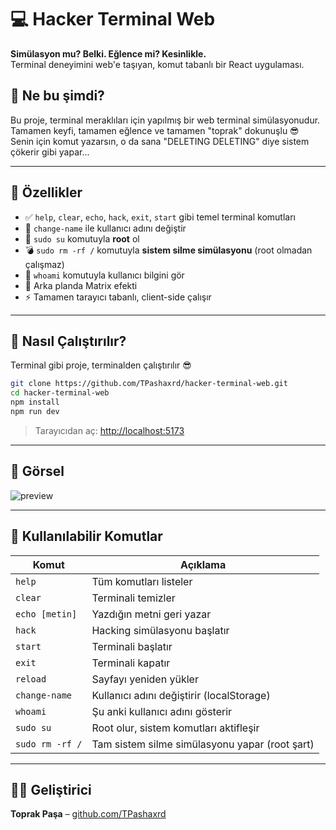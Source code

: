 # 💻 Hacker Terminal Web

**Simülasyon mu? Belki. Eğlence mi? Kesinlikle.**  
Terminal deneyimini web'e taşıyan, komut tabanlı bir React uygulaması.

## 🧠 Ne bu şimdi?

Bu proje, terminal meraklıları için yapılmış bir web terminal simülasyonudur.  
Tamamen keyfi, tamamen eğlence ve tamamen "toprak" dokunuşlu 😎  
Senin için komut yazarsın, o da sana "DELETING DELETING" diye sistem çökerir gibi yapar...

---

## 🧪 Özellikler

- ✅ `help`, `clear`, `echo`, `hack`, `exit`, `start` gibi temel terminal komutları
- 👤 `change-name` ile kullanıcı adını değiştir
- 🔐 `sudo su` komutuyla **root** ol
- 💣 `sudo rm -rf /` komutuyla **sistem silme simülasyonu** (root olmadan çalışmaz)
- 🤖 `whoami` komutuyla kullanıcı bilgini gör
- 🎥 Arka planda Matrix efekti
- ⚡ Tamamen tarayıcı tabanlı, client-side çalışır

---

## 🚀 Nasıl Çalıştırılır?

Terminal gibi proje, terminalden çalıştırılır 😎

```bash
git clone https://github.com/TPashaxrd/hacker-terminal-web.git
cd hacker-terminal-web
npm install
npm run dev
```

> Tarayıcıdan aç: [http://localhost:5173](http://localhost:5173)

---

## 📸 Görsel

![preview](https://user-images.githubusercontent.com/00000000/preview.png)

---

## 🔧 Kullanılabilir Komutlar

| Komut              | Açıklama                                         |
|--------------------|--------------------------------------------------|
| `help`             | Tüm komutları listeler                          |
| `clear`            | Terminali temizler                              |
| `echo [metin]`     | Yazdığın metni geri yazar                       |
| `hack`             | Hacking simülasyonu başlatır                    |
| `start`            | Terminali başlatır                              |
| `exit`             | Terminali kapatır                               |
| `reload`           | Sayfayı yeniden yükler                          |
| `change-name`      | Kullanıcı adını değiştirir (localStorage)       |
| `whoami`           | Şu anki kullanıcı adını gösterir                |
| `sudo su`          | Root olur, sistem komutları aktifleşir          |
| `sudo rm -rf /`    | Tam sistem silme simülasyonu yapar (root şart)  |

---

## 👨‍💻 Geliştirici

**Toprak Paşa** – [github.com/TPashaxrd](https://github.com/TPashaxrd)